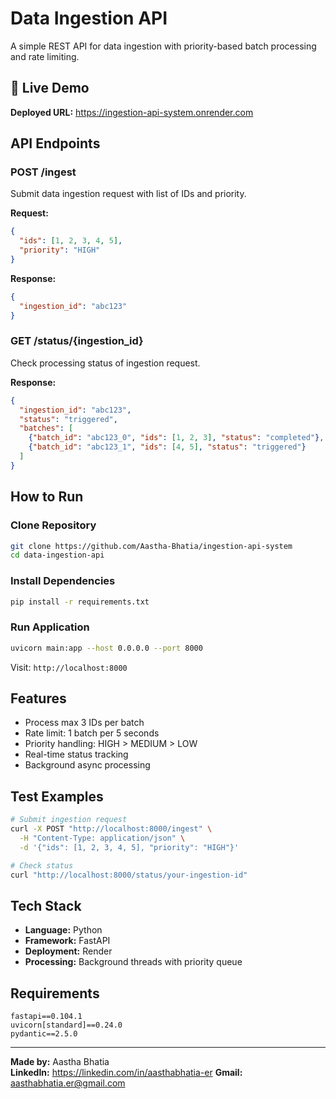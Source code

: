 # Data Ingestion API

A simple REST API for data ingestion with priority-based batch processing and rate limiting.

## 🚀 Live Demo

**Deployed URL:** https://ingestion-api-system.onrender.com

## API Endpoints

### POST /ingest
Submit data ingestion request with list of IDs and priority.

**Request:**
```json
{
  "ids": [1, 2, 3, 4, 5],
  "priority": "HIGH"
}
```

**Response:**
```json
{
  "ingestion_id": "abc123"
}
```

### GET /status/{ingestion_id}
Check processing status of ingestion request.

**Response:**
```json
{
  "ingestion_id": "abc123",
  "status": "triggered",
  "batches": [
    {"batch_id": "abc123_0", "ids": [1, 2, 3], "status": "completed"},
    {"batch_id": "abc123_1", "ids": [4, 5], "status": "triggered"}
  ]
}
```

## How to Run

### Clone Repository
```bash
git clone https://github.com/Aastha-Bhatia/ingestion-api-system
cd data-ingestion-api
```

### Install Dependencies
```bash
pip install -r requirements.txt
```

### Run Application
```bash
uvicorn main:app --host 0.0.0.0 --port 8000
```

Visit: `http://localhost:8000`

## Features

- Process max 3 IDs per batch
- Rate limit: 1 batch per 5 seconds
- Priority handling: HIGH > MEDIUM > LOW
- Real-time status tracking
- Background async processing

## Test Examples

```bash
# Submit ingestion request
curl -X POST "http://localhost:8000/ingest" \
  -H "Content-Type: application/json" \
  -d '{"ids": [1, 2, 3, 4, 5], "priority": "HIGH"}'

# Check status
curl "http://localhost:8000/status/your-ingestion-id"
```

## Tech Stack

- **Language:** Python
- **Framework:** FastAPI
- **Deployment:** Render
- **Processing:** Background threads with priority queue

## Requirements

```
fastapi==0.104.1
uvicorn[standard]==0.24.0
pydantic==2.5.0
```

---

**Made by:** Aastha Bhatia  
**LinkedIn:** https://linkedin.com/in/aasthabhatia-er
**Gmail:** aasthabhatia.er@gmail.com
